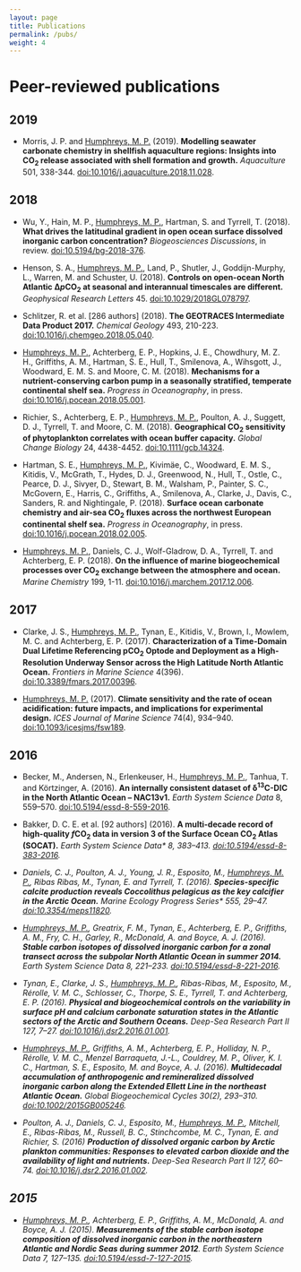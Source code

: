 ```yaml
---
layout: page
title: Publications
permalink: /pubs/
weight: 4
---
```


# **Peer-reviewed publications**

## 2019

  * Morris, J. P. and <u>Humphreys, M. P.</u> (2019). **Modelling seawater carbonate chemistry in shellfish aquaculture regions: Insights into CO<sub>2</sub> release associated with shell formation and growth.** *Aquaculture* 501, 338-344. <a href="https://doi.org/10.1016/j.aquaculture.2018.11.028">doi:10.1016/j.aquaculture.2018.11.028</a>.

## 2018

  * Wu, Y., Hain, M. P., <u>Humphreys, M. P.</u>, Hartman, S. and Tyrrell, T. (2018). **What drives the latitudinal gradient in open ocean surface dissolved inorganic carbon concentration?** *Biogeosciences Discussions*, in review. <a href="https://doi.org/10.5194/bg-2018-376">doi:10.5194/bg-2018-376</a>.

  * Henson, S. A., <u>Humphreys, M. P.</u>, Land, P., Shutler, J., Goddijn-Murphy, L., Warren, M. and Schuster, U. (2018). **Controls on open-ocean North Atlantic Δ<i>p</i>CO<sub>2</sub> at seasonal and interannual timescales are different.** *Geophysical Research Letters* 45. <a href="https://doi.org/10.1029/2018GL078797">doi:10.1029/2018GL078797</a>.

  * Schlitzer, R. et al. [286 authors] (2018). **The GEOTRACES Intermediate Data Product 2017.** *Chemical Geology* 493, 210-223. <a href="https://doi.org/10.1016/j.chemgeo.2018.05.040">doi:10.1016/j.chemgeo.2018.05.040</a>.

  * <u>Humphreys, M. P.</u>, Achterberg, E. P., Hopkins, J. E., Chowdhury, M. Z. H., Griffiths, A. M., Hartman, S. E., Hull, T., Smilenova, A., Wihsgott, J., Woodward, E. M. S. and Moore, C. M. (2018). **Mechanisms for a nutrient-conserving carbon pump in a seasonally stratified, temperate continental shelf sea.** *Progress in Oceanography*, in press. <a href="https://doi.org/10.1016/j.pocean.2018.05.001">doi:10.1016/j.pocean.2018.05.001</a>.

  * Richier, S., Achterberg, E. P., <u>Humphreys, M. P.</u>, Poulton, A. J., Suggett, D. J., Tyrrell, T. and Moore, C. M. (2018). **Geographical CO<sub>2</sub> sensitivity of phytoplankton correlates with ocean buffer capacity.** *Global Change Biology* 24, 4438-4452. <a href="https://doi.org/10.1111/gcb.14324">doi:10.1111/gcb.14324</a>.

  * Hartman, S. E., <u>Humphreys, M. P.</u>, Kivimäe, C., Woodward, E. M. S., Kitidis, V., McGrath, T., Hydes, D. J., Greenwood, N., Hull, T., Ostle, C., Pearce, D. J., Sivyer, D., Stewart, B. M., Walsham, P., Painter, S. C., McGovern, E., Harris, C., Griffiths, A., Smilenova, A., Clarke, J., Davis, C., Sanders, R. and Nightingale, P. (2018). **Surface ocean carbonate chemistry and air-sea CO<sub>2</sub> fluxes across the northwest European continental shelf sea.** *Progress in Oceanography*, in press. <a href="https://doi.org/10.1016/j.pocean.2018.02.005">doi:10.1016/j.pocean.2018.02.005</a>.

  * <u>Humphreys, M. P.</u>, Daniels, C. J., Wolf-Gladrow, D. A., Tyrrell, T. and Achterberg, E. P. (2018). **On the influence of marine biogeochemical processes over CO<sub>2</sub> exchange between the atmosphere and ocean.** *Marine Chemistry* 199, 1-11. <a href="https://doi.org/10.1016/j.marchem.2017.12.006">doi:10.1016/j.marchem.2017.12.006</a>.

## 2017

  * Clarke, J. S., <u>Humphreys, M. P.</u>, Tynan, E., Kitidis, V., Brown, I., Mowlem, M. C. and Achterberg, E. P. (2017). **Characterization of a Time-Domain Dual Lifetime Referencing pCO<sub>2</sub> Optode and Deployment as a High-Resolution Underway Sensor across the High Latitude North Atlantic Ocean.** *Frontiers in Marine Science* 4(396). <a href="https://doi.org/10.3389/fmars.2017.00396">doi:10.3389/fmars.2017.00396</a>.

  * <u>Humphreys, M. P.</u> (2017). **Climate sensitivity and the rate of ocean acidification: future impacts, and implications for experimental design.** *ICES Journal of Marine Science* 74(4), 934–940. <a href="https://dx.doi.org/10.1093/icesjms/fsw189">doi:10.1093/icesjms/fsw189</a>.

## 2016

 * Becker, M., Andersen, N., Erlenkeuser, H., <u>Humphreys, M. P.</u>, Tanhua, T. and Körtzinger, A. (2016). **An internally consistent dataset of δ<sup>13</sup>C-DIC in the North Atlantic Ocean – NAC13v1.** *Earth System Science Data* 8, 559–570. <a href="http://dx.doi.org/10.5194/essd-8-559-2016">doi:10.5194/essd-8-559-2016</a>.

<!--• Linked to datasets: <a href="http://mphumphreys.wordpress.com/pubs/data/#d13cEEL">Humphreys et al. (2014)</a>, <a href="http://mphumphreys.wordpress.com/pubs/data/#d13cUKOA">Humphreys et al. (2014)</a>, <a href="http://mphumphreys.wordpress.com/pubs/data/#d13c302">Humphreys et al. (2015)</a>, <a href="http://mphumphreys.wordpress.com/pubs/data/#becker13c">Becker et al. (2016)</a>
<span style="display: none;">Bakker, D. C. E., Pfeil, B., Landa, C. S., Metzl, N., O’Brien, K. M., Olsen, A., Smith, K., Cosca, C., Harasawa, S., Jones, S. D., Nakaoka, S.-I., Nojiri, Y., Schuster, U., Steinhoff, T., Sweeney, C., Takahashi, T., Tilbrook, B., Wada, C., Wanninkhof, R., Alin, S. R., Balestrini, C. F., Barbero, L., Bates, N. R., Bianchi, A. A., Bonou, F., Boutin, J., Bozec, Y., Burger, E. F., Cai, W.-J., Castle, R. D., Chen, L., Chierici, M., Currie, K., Evans, W., Featherstone, C., Feely, R. A., Fransson, A., Goyet, C., Greenwood, N., Gregor, L., Hankin, S., Hardman-Mountford, N. J., Harlay, J., Hauck, J., Hoppema, M., <u>Humphreys, M. P.</u>, Hunt, C. W., Huss, B., Ibánhez, J. S. P., Johannessen, T., Keeling, R., Kitidis, V., Körtzinger, A., Kozyr, A., Krasakopoulou, E., Kuwata, A., Landschützer, P., Lauvset, S. K., Lefèvre, N., Lo Monaco, C., Manke, A., Mathis, J. T., Merlivat, L., Millero, F. J., Monteiro, P. M. S., Munro, D. R., Murata, A., Newberger, T., Omar, A. M., Ono, T., Paterson, K., Pearce, D., Pierrot, D., Robbins, L. L., Saito, S., Salisbury, J., Schlitzer, R., Schneider, B., Schweitzer, R., Sieger, R., Skjelvan, I., Sullivan, K. F., Sutherland, S. C., Sutton, A. J., Tadokoro, K., Telszewski, M., Tuma, M., van Heuven, S. M. A. C., Vandemark, D., Ward, B., Watson, A. J. and Xu, S.</span>-->

  * Bakker, D. C. E. et al. [92 authors] (2016). **A multi-decade record of high-quality <i>f</i>CO<sub>2</sub> data in version 3 of the Surface Ocean CO<sub>2</sub> Atlas (SOCAT).** <em>Earth System Science Data* 8, 383–413. <a href="http://dx.doi.org/10.5194/essd-8-383-2016">doi:10.5194/essd-8-383-2016</a>.

<!--• Linked to dataset: <a href="http://mphumphreys.wordpress.com/pubs/data/#socat4">Bakker et al. (2016)</a>-->

  * Daniels, C. J., Poulton, A. J., Young, J. R., Esposito, M., <u>Humphreys, M. P.</u>, Ribas Ribas, M., Tynan, E. and Tyrrell, T. (2016). **Species-specific calcite production reveals _Coccolithus pelagicus_ as the key calcifier in the Arctic Ocean.** <em>Marine Ecology Progress Series* 555, 29–47. <a href="http://dx.doi.org/10.3354/meps11820">doi:10.3354/meps11820</a>.

  * <u>Humphreys, M. P.</u>, Greatrix, F. M., Tynan, E., Achterberg, E. P., Griffiths, A. M., Fry, C. H., Garley, R., McDonald, A. and Boyce, A. J. (2016). **Stable carbon isotopes of dissolved inorganic carbon for a zonal transect across the subpolar North Atlantic Ocean in summer 2014.** *Earth System Science Data* 8, 221–233. <a href="http://dx.doi.org/10.5194/essd-8-221-2016">doi:10.5194/essd-8-221-2016</a>.

<!--• Linked to dataset: <a href="http://mphumphreys.wordpress.com/pubs/data/#d13c302">Humphreys et al. (2015)</a>-->

  * Tynan, E., Clarke, J. S., <u>Humphreys, M. P.</u>, Ribas-Ribas, M., Esposito, M., Rérolle, V. M. C., Schlosser, C., Thorpe, S. E., Tyrrell, T. and Achterberg, E. P. (2016). **Physical and biogeochemical controls on the variability in surface pH and calcium carbonate saturation states in the Atlantic sectors of the Arctic and Southern Oceans.** *Deep-Sea Research Part II* 127, 7–27. <a href="http://dx.doi.org/10.1016/j.dsr2.2016.01.001">doi:10.1016/j.dsr2.2016.01.001</a>.

  * <u>Humphreys, M. P.</u>, Griffiths, A. M., Achterberg, E. P., Holliday, N. P., Rérolle, V. M. C., Menzel Barraqueta, J.-L., Couldrey, M. P., Oliver, K. I. C., Hartman, S. E., Esposito, M. and Boyce, A. J. (2016). **Multidecadal accumulation of anthropogenic and remineralized dissolved inorganic carbon along the Extended Ellett Line in the northeast Atlantic Ocean.** *Global Biogeochemical Cycles* 30(2), 293–310. <a href="http://dx.doi.org/10.1002/2015GB005246">doi:10.1002/2015GB005246</a>.

<!--• Linked to datasets: <a href="http://mphumphreys.wordpress.com/pubs/data/#d13cEEL">Humphreys et al. (2014)</a>, <a href="http://mphumphreys.wordpress.com/pubs/data/#d365">Hartman et al. (2014)</a>, <a href="http://mphumphreys.wordpress.com/pubs/data/#d379">Hartman et al. (2014)</a>, <a href="http://mphumphreys.wordpress.com/pubs/data/#jc86">Hartman et al. (2014)</a>-->

  * Poulton, A. J., Daniels, C. J., Esposito, M., <u>Humphreys, M. P.</u>, Mitchell, E., Ribas-Ribas, M., Russell, B. C., Stinchcombe, M. C., Tynan, E. and Richier, S. (2016) **Production of dissolved organic carbon by Arctic plankton communities: Responses to elevated carbon dioxide and the availability of light and nutrients.** *Deep-Sea Research Part II* 127, 60–74. <a href="http://dx.doi.org/10.1016/j.dsr2.2016.01.002">doi:10.1016/j.dsr2.2016.01.002</a>.

## 2015

  * <u>Humphreys, M. P.</u>, Achterberg, E. P., Griffiths, A. M., McDonald, A. and Boyce, A. J. (2015). **Measurements of the stable carbon isotope composition of dissolved inorganic carbon in the northeastern Atlantic and Nordic Seas during summer 2012**. *Earth System Science Data* 7, 127–135. <a href="http://dx.doi.org/10.5194/essd-7-127-2015">doi:10.5194/essd-7-127-2015</a>.

<!--[<a href="https://www.earth-syst-sci-data.net/7/127/2015/essd-7-127-2015.pdf">pdf</a>]-->

<!--• Linked to datasets: <a href="http://mphumphreys.wordpress.com/pubs/data/#d13cEEL">Humphreys et al. (2014)</a>, <a href="http://mphumphreys.wordpress.com/pubs/data/#d13cUKOA">Humphreys et al. (2014)</a>-->
